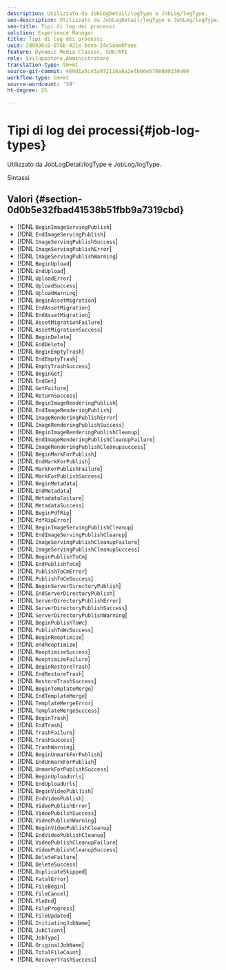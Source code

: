 ```yaml
---
description: Utilizzato da JobLogDetail/logType e JobLog/logType.
seo-description: Utilizzato da JobLogDetail/logType e JobLog/logType.
seo-title: Tipi di log dei processi
solution: Experience Manager
title: Tipi di log dei processi
uuid: 2d8936c8-076b-431e-bcea-24c5aae0faee
feature: Dynamic Media Classic, SDK/API
role: Sviluppatore,Amministratore
translation-type: tm+mt
source-git-commit: 469d1a5c43a972116a8a2efb0de5708800130a99
workflow-type: tm+mt
source-wordcount: '39'
ht-degree: 2%

---
```



# Tipi di log dei processi{#job-log-types}

Utilizzato da JobLogDetail/logType e JobLog/logType.

Sintassi

## Valori {#section-0d0b5e32fbad41538b51fbb9a7319cbd}

* [!DNL `BeginImageServingPublish`]
* [!DNL `EndImageServingPublish`]
* [!DNL `ImageServingPublishSuccess`]
* [!DNL `ImageServingPublishError`]
* [!DNL `ImageServingPublishWarning`]
* [!DNL `BeginUpload`]
* [!DNL `EndUpload`]
* [!DNL `UploadError`]
* [!DNL `UploadSuccess`]
* [!DNL `UploadWarning`]
* [!DNL `BeginAssetMigration`]
* [!DNL `EndAssetMigration`]
* [!DNL `EndAssetMigration`]
* [!DNL `AssetMigrationFailure`]
* [!DNL `AssetMigrationSuccess`]
* [!DNL `BeginDelete`]
* [!DNL `EndDelete`]
* [!DNL `BeginEmptyTrash`]
* [!DNL `EndEmptyTrash`]
* [!DNL `EmptyTrashSuccess`]
* [!DNL `BeginGet`]
* [!DNL `EndGet`]
* [!DNL `GetFailure`]
* [!DNL `ReturnSuccess`]
* [!DNL `BeginImageRenderingPublish`]
* [!DNL `EndImageRenderingPublish`]
* [!DNL `ImageRenderingPublishError`]
* [!DNL `ImageRenderingPublishSuccess`]
* [!DNL `BeginImageRenderingPublishCleanup`]
* [!DNL `EndImageRenderingPublishCleanupFailure`]
* [!DNL `ImageRenderingPublishCleanupsuccess`]
* [!DNL `BeginMarkForPublish`]
* [!DNL `EndMarkForPublish`]
* [!DNL `MarkForPublishFailure`]
* [!DNL `MarkForPublishSuccess`]
* [!DNL `BeginMetadata`]
* [!DNL `EndMetadata`]
* [!DNL `MetadataFailure`]
* [!DNL `MetadataSuccess`]
* [!DNL `BeginPdfRip`]
* [!DNL `PdfRipError`]
* [!DNL `BeginImageServingPublishCleanup`]
* [!DNL `EndImageServingPublishCleanup`]
* [!DNL `ImageServingPublishCleanupFailure`]
* [!DNL `ImageServingPublishCleanupSuccess`]
* [!DNL `BeginPublishToCm`]
* [!DNL `EndPublishToCm`]
* [!DNL `PublishToCmError`]
* [!DNL `PublishToCmSuccess`]
* [!DNL `BeginServerDirectoryPublish`]
* [!DNL `EndServerDirectoryPublish`]
* [!DNL `ServerDirectoryPublishError`]
* [!DNL `ServerDirectoryPublishSuccess`]
* [!DNL `ServerDirectoryPublishWarning`]
* [!DNL `BeginPublishToWc`]
* [!DNL `PublishToWcSuccess`]
* [!DNL `BeginReoptimize`]
* [!DNL `endReoptimize`]
* [!DNL `ReoptimizeSuccess`]
* [!DNL `ReoptimizeFailure`]
* [!DNL `BeginRestoreTrash`]
* [!DNL `EndRestoreTrash`]
* [!DNL `RestoreTrashSuccess`]
* [!DNL `BeginTemplateMerge`]
* [!DNL `EndTemplateMerge`]
* [!DNL `TemplateMergeError`]
* [!DNL `TemplateMergeSuccess`]
* [!DNL `BeginTrash`]
* [!DNL `EndTrash`]
* [!DNL `TrashFailure`]
* [!DNL `TrashSuccess`]
* [!DNL `TrashWarning`]
* [!DNL `BeginUnmarkForPublish`]
* [!DNL `EndUnmarkForPublish`]
* [!DNL `UnmarkForPublishSuccess`]
* [!DNL `BeginUploadUrls`]
* [!DNL `EndUploadUrls`]
* [!DNL `BeginVideoPubl]ish`]
* [!DNL `EndVideoPublish`]
* [!DNL `VideoPublishError`]
* [!DNL `VideoPubilshSuccess`]
* [!DNL `VideoPublishWarning`]
* [!DNL `BeginVideoPublishCleanup`]
* [!DNL `EndVideoPublishCleanup`]
* [!DNL `VideoPublishCleanupFailure`]
* [!DNL `VideoPublishCleanupSuccess`]
* [!DNL `DeleteFailure`]
* [!DNL `DeleteSuccess`]
* [!DNL `DuplicateSkipped`]
* [!DNL `FatalError`]
* [!DNL `FileBegin`]
* [!DNL `FileCancel`]
* [!DNL `FleEnd`]
* [!DNL `FileProgress`]
* [!DNL `FileUpdated`]
* [!DNL `InitiatingJobName`]
* [!DNL `JobClient`]
* [!DNL `JobType`]
* [!DNL `OriginalJobName`]
* [!DNL `TotalFileCount`]
* [!DNL `RecoverTrashSuccess`]

